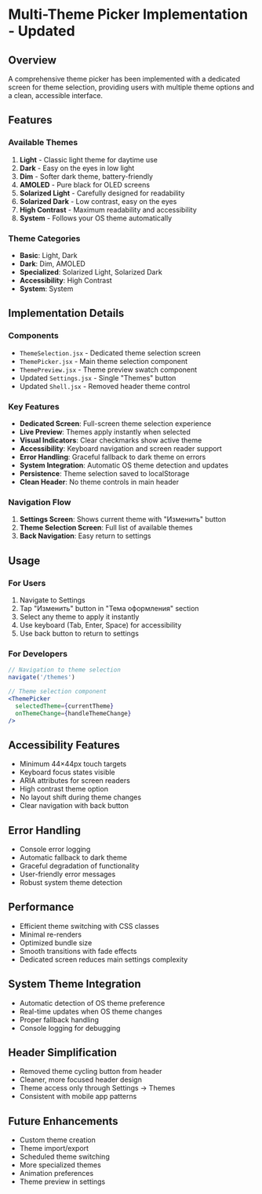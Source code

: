 # Multi-Theme Picker Implementation - Updated

## Overview
A comprehensive theme picker has been implemented with a dedicated screen for theme selection, providing users with multiple theme options and a clean, accessible interface.

## Features

### Available Themes
1. **Light** - Classic light theme for daytime use
2. **Dark** - Easy on the eyes in low light
3. **Dim** - Softer dark theme, battery-friendly
4. **AMOLED** - Pure black for OLED screens
5. **Solarized Light** - Carefully designed for readability
6. **Solarized Dark** - Low contrast, easy on the eyes
7. **High Contrast** - Maximum readability and accessibility
8. **System** - Follows your OS theme automatically

### Theme Categories
- **Basic**: Light, Dark
- **Dark**: Dim, AMOLED
- **Specialized**: Solarized Light, Solarized Dark
- **Accessibility**: High Contrast
- **System**: System

## Implementation Details

### Components
- `ThemeSelection.jsx` - Dedicated theme selection screen
- `ThemePicker.jsx` - Main theme selection component
- `ThemePreview.jsx` - Theme preview swatch component
- Updated `Settings.jsx` - Single "Themes" button
- Updated `Shell.jsx` - Removed header theme control

### Key Features
- **Dedicated Screen**: Full-screen theme selection experience
- **Live Preview**: Themes apply instantly when selected
- **Visual Indicators**: Clear checkmarks show active theme
- **Accessibility**: Keyboard navigation and screen reader support
- **Error Handling**: Graceful fallback to dark theme on errors
- **System Integration**: Automatic OS theme detection and updates
- **Persistence**: Theme selection saved to localStorage
- **Clean Header**: No theme controls in main header

### Navigation Flow
1. **Settings Screen**: Shows current theme with "Изменить" button
2. **Theme Selection Screen**: Full list of available themes
3. **Back Navigation**: Easy return to settings

## Usage

### For Users
1. Navigate to Settings
2. Tap "Изменить" button in "Тема оформления" section
3. Select any theme to apply it instantly
4. Use keyboard (Tab, Enter, Space) for accessibility
5. Use back button to return to settings

### For Developers
```jsx
// Navigation to theme selection
navigate('/themes')

// Theme selection component
<ThemePicker 
  selectedTheme={currentTheme} 
  onThemeChange={handleThemeChange}
/>
```

## Accessibility Features
- Minimum 44×44px touch targets
- Keyboard focus states visible
- ARIA attributes for screen readers
- High contrast theme option
- No layout shift during theme changes
- Clear navigation with back button

## Error Handling
- Console error logging
- Automatic fallback to dark theme
- Graceful degradation of functionality
- User-friendly error messages
- Robust system theme detection

## Performance
- Efficient theme switching with CSS classes
- Minimal re-renders
- Optimized bundle size
- Smooth transitions with fade effects
- Dedicated screen reduces main settings complexity

## System Theme Integration
- Automatic detection of OS theme preference
- Real-time updates when OS theme changes
- Proper fallback handling
- Console logging for debugging

## Header Simplification
- Removed theme cycling button from header
- Cleaner, more focused header design
- Theme access only through Settings → Themes
- Consistent with mobile app patterns

## Future Enhancements
- Custom theme creation
- Theme import/export
- Scheduled theme switching
- More specialized themes
- Animation preferences
- Theme preview in settings
